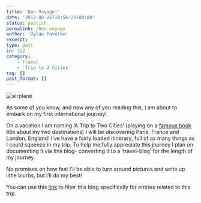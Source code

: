 ```yaml
---
title: 'Bon Voyage!'
date: '2012-08-26T18:56:23+00:00'
status: publish
permalink: /bon-voyage
author: 'Dylan Pavelko'
excerpt: ''
type: post
id: 312
category:
    - Travel
    - 'Trip to 2 Cities'
tag: []
post_format: []
---
```

![](https://i0.wp.com/www.finearttips.com/wp-content/uploads/2009/04/delta-airplane.jpg?resize=392%2C251 "airplane")

As some of you know, and now any of you reading this, I am about to embark on my first international journey!

On a vacation I am naming ‘A Trip to Two Cities’ (playing on a [famous book](http://en.wikipedia.org/wiki/A_Tale_of_Two_Cities) title about my two destinations) I will be discovering Paris, France and London, England! I’ve have a fairly loaded itinerary, full of as many things as I could squeeze in my trip. To help me fully appreciate this journey I plan on documenting it via this blog- converting it to a ‘travel-blog’ for the length of my journey.

No promises on how fast I’ll be able to turn around pictures and write up little blurbs, but I’ll do my best!

You can use this [link](http://www.dylanpavelko.com/blog/?cat=13) to filter this blog specifically for entries related to this trip.